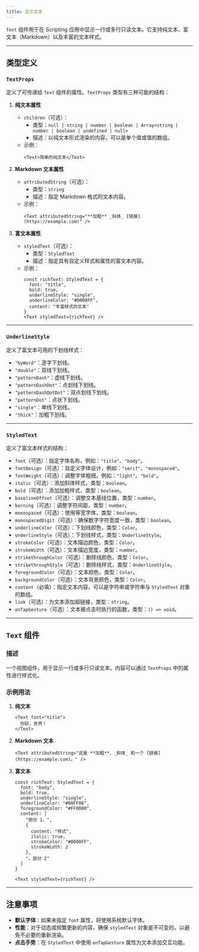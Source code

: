 ```yaml
---
title: 显示文本
---
```

`Text` 组件用于在 Scripting 应用中显示一行或多行只读文本。它支持纯文本、富文本（Markdown）以及丰富的文本样式。

---

## **类型定义**

### `TextProps`
定义了可传递给 `Text` 组件的属性。`TextProps` 类型有三种可能的结构：

1. **纯文本属性**
   - `children`（可选）：  
     - 类型：`null | string | number | boolean | Array<string | number | boolean | undefined | null>`  
     - 描述：以纯文本形式渲染的内容，可以是单个值或值的数组。  
   - 示例：
     ```tsx
     <Text>简单的纯文本</Text>
     ```

2. **Markdown 文本属性**
   - `attributedString`（可选）：  
     - 类型：`string`  
     - 描述：指定 Markdown 格式的文本内容。  
   - 示例：
     ```tsx
     <Text attributedString="**加粗** _斜体_ [链接](https://example.com)" />
     ```

3. **富文本属性**
   - `styledText`（可选）：  
     - 类型：`StyledText`  
     - 描述：指定具有自定义样式和属性的富文本内容。  
   - 示例：
     ```tsx
     const richText: StyledText = {
       font: "title",
       bold: true,
       underlineStyle: "single",
       underlineColor: "#0000FF",
       content: "丰富样式的文本"
     }
     <Text styledText={richText} />
     ```

---

### `UnderlineStyle`
定义了富文本可用的下划线样式：
- `"byWord"`：逐字下划线。
- `"double"`：双线下划线。
- `"patternDash"`：虚线下划线。
- `"patternDashDot"`：点划线下划线。
- `"patternDashDotDot"`：双点划线下划线。
- `"patternDot"`：点状下划线。
- `"single"`：单线下划线。
- `"thick"`：加粗下划线。

---

### `StyledText`
定义了富文本样式的结构：
- `font`（可选）：指定字体名称，例如：`"title"`、`"body"`。
- `fontDesign`（可选）：自定义字体设计，例如：`"serif"`、`"monospaced"`。
- `fontWeight`（可选）：调整字体粗细，例如：`"light"`、`"bold"`。
- `italic`（可选）：添加斜体样式，类型：`boolean`。
- `bold`（可选）：添加加粗样式，类型：`boolean`。
- `baselineOffset`（可选）：调整文本基线位置，类型：`number`。
- `kerning`（可选）：调整字符间距，类型：`number`。
- `monospaced`（可选）：使用等宽字体，类型：`boolean`。
- `monospacedDigit`（可选）：确保数字字符宽度一致，类型：`boolean`。
- `underlineColor`（可选）：下划线颜色，类型：`Color`。
- `underlineStyle`（可选）：下划线样式，类型：`UnderlineStyle`。
- `strokeColor`（可选）：文本描边颜色，类型：`Color`。
- `strokeWidth`（可选）：文本描边宽度，类型：`number`。
- `strikethroughColor`（可选）：删除线颜色，类型：`Color`。
- `strikethroughStyle`（可选）：删除线样式，类型：`UnderlineStyle`。
- `foregroundColor`（可选）：文本颜色，类型：`Color`。
- `backgroundColor`（可选）：文本背景颜色，类型：`Color`。
- `content`（必填）：指定文本内容，可以是字符串或字符串与 `StyledText` 对象的数组。
- `link`（可选）：为文本添加超链接，类型：`string`。
- `onTapGesture`（可选）：文本被点击时执行的函数，类型：`() => void`。

---

## **`Text` 组件**

### **描述**
一个视图组件，用于显示一行或多行只读文本。内容可以通过 `TextProps` 中的属性进行样式化。

### **示例用法**

1. **纯文本**
   ```tsx
   <Text font="title">
     你好，世界！
   </Text>
   ```

2. **Markdown 文本**
   ```tsx
   <Text attributedString="这是 **加粗**、_斜体_ 和一个 [链接](https://example.com)。" />
   ```

3. **富文本**
   ```tsx
   const richText: StyledText = {
     font: "body",
     bold: true,
     underlineStyle: "single",
     underlineColor: "#00FF00",
     foregroundColor: "#FF0000",
     content: [
       "部分 1，",
       {
         content: "样式",
         italic: true,
         strokeColor: "#0000FF",
         strokeWidth: 2
       },
       "，部分 2"
     ]
   }

   <Text styledText={richText} />
   ```

---

## 注意事项
- **默认字体**：如果未指定 `font` 属性，将使用系统默认字体。
- **性能**：对于动态或频繁更新的内容，确保 `styledText` 对象是不可变的，以避免不必要的重新渲染。
- **点击手势**：在 `StyledText` 中使用 `onTapGesture` 属性为文本添加交互功能。